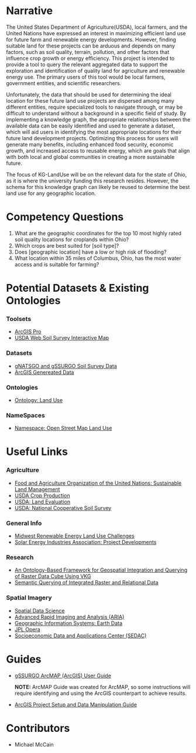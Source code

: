 # Narrative

The United States Department of Agriculture(USDA), local farmers, and the United Nations have expressed an interest in maximizing efficient land use for future farm and renewable energy developments. However, finding suitable land for these projects can be arduous and depends on many factors, such as soil quality, terrain, pollution, and other factors that influence crop growth or energy efficiency. This project is intended to provide a tool to query the relevant aggregated data to support the exploration and identification of quality land for agriculture and renewable energy use. The primary users of this tool would be local farmers, government entities, and scientific researchers.

Unfortunately, the data that should be used for determining the ideal location for these future land use projects are dispersed among many different entities, require specialized tools to navigate through, or may be difficult to understand without a background in a specific field of study. By implementing a knowledge graph, the appropriate relationships between the available data can be easily identified and used to generate a dataset, which will aid users in identifying the most appropriate locations for their future land development projects. Optimizing this process for users will generate many benefits, including enhanced food security, economic growth, and increased access to reusable energy, which are goals that align with both local and global communities in creating a more sustainable future.

The focus of KG-LandUse will be on the relevant data for the state of Ohio, as it is where the university funding this research resides. However, the schema for this knowledge graph can likely be reused to determine the best land use for any geographic location.

# Competency Questions

1. What are the geographic coordinates for the top 10 most highly rated soil quality locations for croplands within Ohio?
2. Which crops are best suited for [soil type]?
3. Does [geographic location] have a low or high risk of flooding?
4. What location within 35 miles of Columbus, Ohio, has the most water access and is suitable for farming?

# Potential Datasets & Existing Ontologies

### Toolsets

- [ArcGIS Pro](https://pro.arcgis.com/en/pro-app/index-geonet-allcontent.html)
- [USDA Web Soil Survey Interactive Map](https://websoilsurvey.nrcs.usda.gov/app/WebSoilSurvey.aspx)

### Datasets

- [gNATSGO and gSSURGO Soil Survey Data](https://nrcs.app.box.com/v/soils/folder/17971946225)
- [ArcGIS Genereated Data](./Data/KG_Land_Use_Table.csv)

### Ontologies

- [Ontology: Land Use](https://enterpriseintegrationlab.github.io/icity/LandUse/LandUse_1.2/doc/index-en.html#CLUMPClassification)

### NameSpaces

- [Namespace: Open Street Map Land Use](https://wiki.openstreetmap.org/wiki/Map_features#Landuse)

# Useful Links

### Agriculture

- [Food and Agriculture Organization of the United Nations: Sustainable Land Management](https://www.fao.org/land-water/land/sustainable-land-management/en/)
- [USDA Crop Production](https://www.usda.gov/topics/farming/crop-production)
- [USDA: Land Evaluation](https://www.nrcs.usda.gov/conservation-basics/natural-resource-concerns/land/evaluation-and-assessment)
- [USDA: National Cooperative Soil Survey](https://www.nrcs.usda.gov/about/partner-with-us/national-cooperative-soil-survey)

### General Info

- [Midwest Renewable Energy Land Use Challenges](https://www.nature.org/en-us/about-us/where-we-work/united-states/midwest-demand-for-renewables/)
- [Solar Energy Industries Association: Project Developments](https://www.seia.org/research-resources/major-solar-projects-list)

### Research

- [An Ontology-Based Framework for Geospatial Integration and Querying of Raster Data Cube Using VKG](https://pdfs.semanticscholar.org/1ddc/75800e154748192bb07f92843ea17d6f0475.pdf)
- [Semantic Querying of Integrated Raster and Relational Data](https://ceur-ws.org/Vol-3485/paper8240.pdf)

### Spatial Imagery

- [Spatial Data Science](https://r-spatial.org/book/part-1.html)
- [Advanced Rapid Imaging and Analysis (ARIA)](https://aria.jpl.nasa.gov/)
- [Geographic Information Systems: Earth Data](https://www.earthdata.nasa.gov/learn/pathfinders/gis-pathfinder/find-data#gis-tools)
- [JPL Opera](https://www.jpl.nasa.gov/go/opera/about-opera)
- [Socioeconomic Data and Applications Center (SEDAC)](https://sedac.ciesin.columbia.edu/)

# Guides

- [gSSURGO ArcMAP (ArcGIS) User Guide](/UserGuides/gSSURGO_UserGuide_July2020.pdf)

  **NOTE:** ArcMAP Guide was created for ArcMAP, so some instructions will require identifying and using the ArcGIS counterpart to achieve results.

- [ArcGIS Project Setup and Data Manipulation Guide](/UserGuides/ArcGIS%20Project%20Setup%20and%20Data%20Manipulation.md)

# Contributors

- Michael McCain
